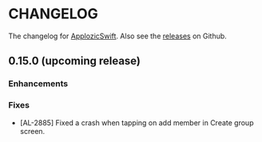 # CHANGELOG

The changelog for [ApplozicSwift](https://github.com/AppLozic/ApplozicSwift). Also see the [releases](https://github.com/AppLozic/ApplozicSwift/releases) on Github.

0.15.0 (upcoming release)
---
### Enhancements

### Fixes

- [AL-2885] Fixed a crash when tapping on add member in Create group screen.
